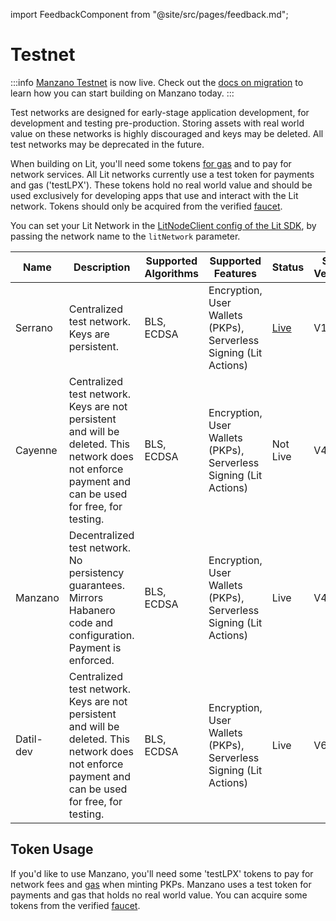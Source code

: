 import FeedbackComponent from "@site/src/pages/feedback.md";

# Testnet



:::info
[Manzano Testnet](testnet) is now live. Check out the [docs on migration](../migration-guide) to learn how you can start building on Manzano today. 
:::

Test networks are designed for early-stage application development, for development and testing pre-production. Storing assets with real world value on these networks is highly discouraged and keys may be deleted. All test networks may be deprecated in the future. 

When building on Lit, you'll need some tokens [for gas](../rollup.mdx) and to pay for network services. All Lit networks currently use a test token for payments and gas ('testLPX'). These tokens hold no real world value and should be used exclusively for developing apps that use and interact with the Lit network. Tokens should only be acquired from the verified [faucet](https://faucet.litprotocol.com/).

You can set your Lit Network in the [LitNodeClient config of the Lit SDK](../../sdk/installation.md), by passing the network name to the `litNetwork` parameter.

<div class="testnet-networks-table">

| Name | Description | Supported Algorithms | Supported Features | Status | SDK Version | Development status  | Contracts |
| ---- | ----------- | -------------------- | ------------------ | ------ | ----------- | -------------------- | --------- |
| Serrano | Centralized test network. Keys are persistent. | BLS, ECDSA | Encryption, User Wallets (PKPs), Serverless Signing (Lit Actions) | [Live](https://serrano-status.litprotocol.com/) | V1, V2 | Deprecated.  Do not build new apps that use this network. | [serrano](https://github.com/LIT-Protocol/networks/tree/main/serrano) |
| Cayenne | Centralized test network. Keys are not persistent and will be deleted.  This network does not enforce payment and can be used for free, for testing. | BLS, ECDSA | Encryption, User Wallets (PKPs), Serverless Signing (Lit Actions) | Not Live | V4+ | Deprecated. Do not build new apps that use this network.| [cayenne](https://github.com/LIT-Protocol/networks/tree/main/cayenne) |
| Manzano | Decentralized test network. No persistency guarantees.  Mirrors Habanero code and configuration.  Payment is enforced. | BLS, ECDSA | Encryption, User Wallets (PKPs), Serverless Signing (Lit Actions) | Live | V4+ | Good to use | [manzano](https://github.com/LIT-Protocol/networks/tree/main/manzano) 
| Datil-dev | Centralized test network. Keys are not persistent and will be deleted. This network does not enforce payment and can be used for free, for testing. | BLS, ECDSA | Encryption, User Wallets (PKPs), Serverless Signing (Lit Actions) | Live | V6+ | Good to use | [datil-dev](https://github.com/LIT-Protocol/networks/tree/main/datil-dev) |
 
</div>

## Token Usage
If you'd like to use Manzano, you'll need some 'testLPX' tokens to pay for network fees and [gas](../rollup.mdx) when minting PKPs. Manzano uses a test token for payments and gas that holds no real world value. You can acquire some tokens from the verified [faucet](https://faucet.litprotocol.com/).
<FeedbackComponent/>

